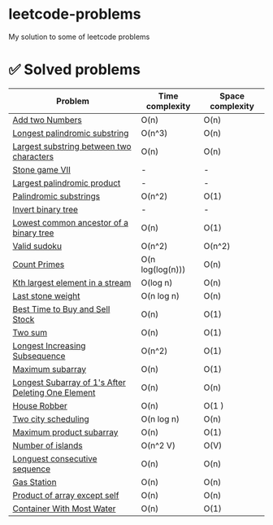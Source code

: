 # leetcode-problems
My solution to some of leetcode problems

# :white_check_mark: Solved problems

| Problem  | Time complexity | Space complexity | 
| - | - | - |
|[Add two Numbers](https://leetcode.com/problems/add-two-numbers/description/) | O(n) | O(n) |
|[Longest palindromic substring](https://leetcode.com/problems/longest-palindromic-substring/editorial/) | O(n^3) | O(n) |
|[Largest substring between two characters](https://leetcode.com/problems/largest-substring-between-two-equal-characters/description/) | O(n) | O(n) |
|[Stone game VII](https://leetcode.com/problems/stone-game-vii/)| - | - |
|[Largest palindromic product](https://leetcode.com/problems/largest-palindrome-product/solutions/3281253/479-solution-with-step-by-step-explanation/) | - | - |
|[Palindromic substrings](https://leetcode.com/problems/palindromic-substrings/) | O(n^2) | O(1) |
|[Invert binary tree](https://leetcode.com/problems/invert-binary-tree) | - | - |
|[Lowest common ancestor of a binary tree](https://leetcode.com/problems/lowest-common-ancestor-of-a-binary-search-tree/)| O(n) | O(1)|
|[Valid sudoku](https://leetcode.com/problems/valid-sudoku) | O(n^2) | O(n^2) |
|[Count Primes](https://leetcode.com/problems/count-primes/) | O(n log(log(n))) | O(n) |
|[Kth largest element in a stream](https://leetcode.com/problems/kth-largest-element-in-a-stream/) | O(log n) | O(n) |
|[Last stone weight](https://leetcode.com/problems/last-stone-weight) | O(n log n) | O(n) |
|[Best Time to Buy and Sell Stock](https://leetcode.com/problems/best-time-to-buy-and-sell-stock) | O(n) | O(1) |
|[Two sum](https://leetcode.com/problems/two-sum) | O(n) | O(1) |
|[Longest Increasing Subsequence](https://leetcode.com/problems/longest-increasing-subsequence) | O(n^2) | O(1) |
|[Maximum subarray](https://leetcode.com/problems/maximum-subarray) | O(n) | O(1) |
| [Longest Subarray of 1's After Deleting One Element](https://leetcode.com/problems/longest-subarray-of-1s-after-deleting-one-element) | O(n) | O(n) |
| [House Robber](https://leetcode.com/problems/house-robber/)| O(n) | O(1 )|
| [Two city scheduling](https://leetcode.com/problems/two-city-scheduling) | O(n log n) | O(n) |
| [Maximum product subarray](https://leetcode.com/problems/maximum-product-subarray/) | O(n) | O(1)|
| [Number of islands](https://leetcode.com/problems/number-of-islands/) | O(n^2 V) | O(V) |
| [Longuest consecutive sequence](https://leetcode.com/problems/longest-consecutive-sequence) | O(n) | O(n) |
| [Gas Station](https://leetcode.com/problems/gas-station/) | O(n) | O(n) |
| [Product of array except self](https://leetcode.com/problems/product-of-array-except-self) | O(n) | O(n) |
| [Container With Most Water](https://leetcode.com/problems/container-with-most-water/) | O(n) | O(1) |
